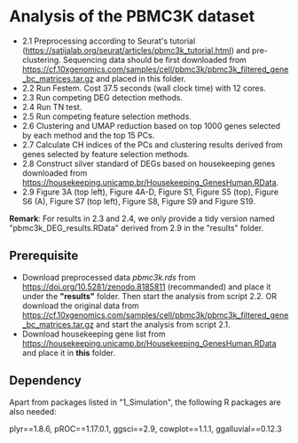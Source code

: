 # Analysis of the PBMC3K dataset

- 2.1 Preprocessing according to Seurat's tutorial (https://satijalab.org/seurat/articles/pbmc3k_tutorial.html) and pre-clustering. Sequencing data should be first downloaded from https://cf.10xgenomics.com/samples/cell/pbmc3k/pbmc3k_filtered_gene_bc_matrices.tar.gz and placed in this folder.
- 2.2 Run Festem. Cost 37.5 seconds (wall clock time) with 12 cores.
- 2.3 Run competing DEG detection methods.
- 2.4 Run TN test.
- 2.5 Run competing feature selection methods.
- 2.6 Clustering and UMAP reduction based on top 1000 genes selected by each method and the top 15 PCs.
- 2.7 Calculate CH indices of the PCs and clustering results derived from genes selected by feature selection methods.
- 2.8 Construct silver standard of DEGs based on housekeeping genes downloaded from https://housekeeping.unicamp.br/Housekeeping_GenesHuman.RData.
- 2.9 Figure 3A (top left), Figure 4A-D, Figure S1, Figure S5 (top), Figure S6 (A), Figure S7 (top left), Figure S8, Figure S9 and Figure S19.

**Remark**: For results in 2.3 and 2.4, we only provide a tidy version named "pbmc3k_DEG_results.RData" derived from 2.9 in the "results" folder.

## Prerequisite

- Download preprocessed data *pbmc3k.rds* from https://doi.org/10.5281/zenodo.8185811 (recommanded) and place it under the **"results"** folder. Then start the analysis from script 2.2. OR download the original data from https://cf.10xgenomics.com/samples/cell/pbmc3k/pbmc3k_filtered_gene_bc_matrices.tar.gz and start the analysis from script 2.1.
- Download housekeeping gene list from https://housekeeping.unicamp.br/Housekeeping_GenesHuman.RData and place it in **this** folder.

## Dependency

Apart from packages listed in "1_Simulation", the following R packages are also needed:

plyr==1.8.6, pROC==1.17.0.1, ggsci==2.9, cowplot==1.1.1, ggalluvial==0.12.3
